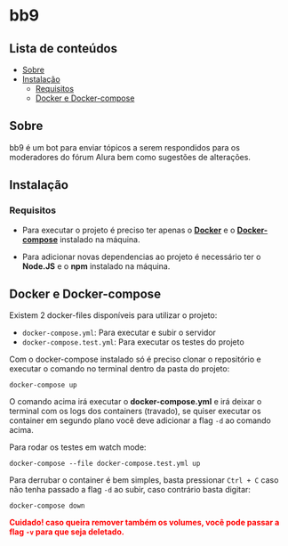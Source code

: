 # bb9

## Lista de conteúdos

- [Sobre](#about)
- [Instalação](#installation)
  - [Requisitos](#requirements)
  - [Docker e Docker-compose](#docker)

<a id="about"></a>
## Sobre
bb9 é um bot para enviar tópicos a serem respondidos para os moderadores do fórum Alura bem como sugestões de alterações. 
<!-- Aqui pode melhorar a descrição -->

<a id="installation"></a>
## Instalação

<a id="requirements"></a>
### Requisitos

- Para executar o projeto é preciso ter apenas o **[Docker](https://www.docker.com/get-started)** e o **[Docker-compose](https://docs.docker.com/compose/)** instalado na máquina.

- Para adicionar novas dependencias ao projeto é necessário ter o **Node.JS** e o **npm** instalado na máquina.

<a id="docker"></a>
## Docker e Docker-compose

Existem 2 docker-files disponíveis para utilizar o projeto:

- `docker-compose.yml`: Para executar e subir o servidor
- `docker-compose.test.yml`: Para executar os testes do projeto

Com o docker-compose instalado só é preciso clonar o repositório e executar o comando no terminal dentro da pasta do projeto:
```
docker-compose up
```
O comando acima irá executar o **docker-compose.yml** e irá deixar o terminal com os logs dos containers (travado), se quiser executar os container em segundo plano você deve adicionar a flag `-d` ao comando acima.

Para rodar os testes em watch mode:
```
docker-compose --file docker-compose.test.yml up
```

Para derrubar o container é bem simples, basta pressionar `Ctrl + C` caso não tenha passado a flag `-d` ao subir, caso contrário basta digitar:
```
docker-compose down
```

**<font color="red">Cuidado! caso queira remover também os volumes, você pode passar a flag `-v` para que seja deletado.</font>**
